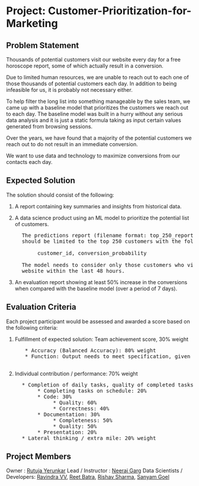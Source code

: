 # Project: Customer-Prioritization-for-Marketing


## Problem Statement

Thousands of potential customers visit our website every day for a free horoscope report, some of which actually result in a conversion.

Due to limited human resources, we are unable to reach out to each one of those thousands of potential customers each day. In addition to being infeasible for us, it is probably not necessary either. 

To help filter the long list into something manageable by the sales team, we came up with a baseline model that prioritizes the customers we reach out to each day. The baseline model was built in a hurry without any serious data analysis and it is just a static formula taking as input certain values generated from browsing sessions.

Over the years, we have found that a majority of the potential customers we reach out to do not result in an immediate conversion. 

We want to use data and technology to maximize conversions from our contacts each day.


## Expected Solution

The solution should consist of the following:

1. A report containing key summaries and insights from historical data.

2. A data science product using an ML model to prioritize the potential list of customers. 
<pre>
     The predictions report (filename format: top_250_report_ddmmyyyy.csv) 
     should be limited to the top 250 customers with the following fields:

          customer_id, conversion_probability 
   
     The model needs to consider only those customers who visited our 
     website within the last 48 hours.
</pre>
3. An evaluation report showing at least 50% increase in the conversions when compared with the baseline model (over a period of 7 days).


## Evaluation Criteria

Each project participant would be assessed and awarded a score based on the following criteria:

1. Fulfillment of expected solution: Team achievement score, 30% weight
<pre>
      * Accuracy (Balanced Accuracy): 80% weight
      * Function: Output needs to meet specification, given an input set: 20% weight

</pre>
2. Individual contribution / performance: 70% weight
<pre>
     * Completion of daily tasks, quality of completed tasks: 80% weight
          * Completing tasks on schedule: 20%
          * Code: 30%
               * Quality: 60%
               * Correctness: 40%
          * Documentation: 30%
               * Completeness: 50%
               * Quality: 50%
          * Presentation: 20%
     * Lateral thinking / extra mile: 20% weight
</pre>

## Project Members

Owner                       : <a href="https://github.com/rutuja027">Rutuja Yerunkar</a>
Lead / Instructor           : <a href="https://github.com/ngkpg">Neeraj Garg</a>
Data Scientists / Developers: <a href="https://github.com/vvenkataravindra">Ravindra VV</a>, <a href="https://github.com/reetbatra">Reet Batra</a>, <a href="https://github.com/rvs-23">Rishav Sharma</a>, <a href="https://github.com/sanyamgoel10">Sanyam Goel</a>
